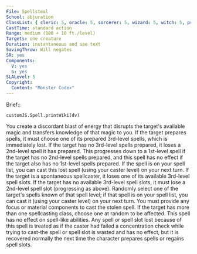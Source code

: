 ```yaml
---
File: Spellsteal
School: abjuration
ClassList: { cleric: 5, oracle: 5, sorcerer: 5, wizard: 5, witch: 5, psychic: 5 }
CastTime: standard action
Range: medium (100 + 10 ft./level)
Targets: one creature
Duration: instantaneous and see text
SavingThrow: Will negates
SR: yes
Components:
  V: yes
  S: yes
SLALevel: 5
Copyright:
  Content: "Monster Codex"
---
```

Brief:: 

```dataviewjs
customJS.Spell.printWiki(dv)
```

You create a discordant blast of energy that disrupts the target's available magic and transfers knowledge of that magic to you.  If the target prepares spells, it must choose one of its prepared 3rd-level spells, which is immediately lost. If the target has no 3rd-level spells prepared, it loses a 2nd-level spell it has prepared. This progresses down to a 1st-level spell if the target has no 2nd-level spells prepared, and this spell has no effect if the target also has no 1st-level spells prepared. If the spell is on your spell list, you can cast this lost spell (using your caster level) on your next turn.  If the target is a spontaneous spellcaster, it loses one of its available 3rd-level spell slots. If the target has no available 3rd-level spell slots, it must lose a 2nd-level spell slot (progressing as above). Randomly select one of the target's spells known of that spell level; if that spell is on your spell list, you can cast it (using your caster level) on your next turn.  You must provide any focus or material components to cast the stolen spell.  If the target has more than one spellcasting class, choose one at random to be affected. This spell has no effect on spell-like abilities.  Any spell or spell slot lost because of this spell is treated as if the caster had failed a concentration check while trying to cast-the spell or spell slot is wasted and has no effect, but it is recovered normally the next time the character prepares spells or regains spell slots.
